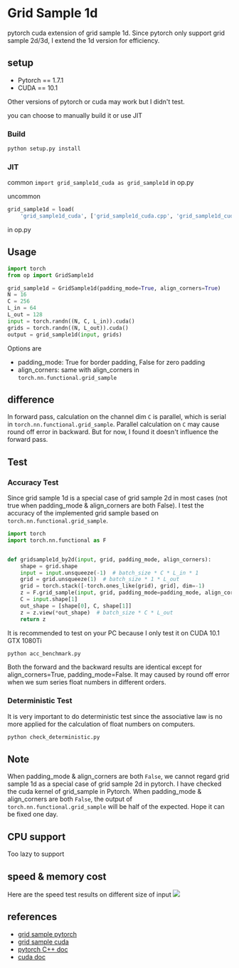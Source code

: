 # Grid Sample 1d

pytorch cuda extension of grid sample 1d. Since pytorch only support grid sample 2d/3d, I extend the 1d version for
efficiency.

## setup

* Pytorch == 1.7.1
* CUDA == 10.1

Other versions of pytorch or cuda may work but I didn't test.

you can choose to manually build it or use JIT
### Build

```bash
python setup.py install
```

### JIT

common `import grid_sample1d_cuda as grid_sample1d` in op.py

uncommon

```python
grid_sample1d = load(
    'grid_sample1d_cuda', ['grid_sample1d_cuda.cpp', 'grid_sample1d_cuda_kernel.cu'], verbose=True)
```

in op.py

## Usage

```python
import torch
from op import GridSample1d

grid_sample1d = GridSample1d(padding_mode=True, align_corners=True)
N = 16
C = 256
L_in = 64
L_out = 128
input = torch.randn((N, C, L_in)).cuda()
grids = torch.randn((N, L_out)).cuda()
output = grid_sample1d(input, grids)
```

Options are

* padding_mode: True for border padding, False for zero padding
* align_corners: same with align_corners in `torch.nn.functional.grid_sample`

## difference

In forward pass, calculation on the channel dim `C` is parallel, which is serial in `torch.nn.functional.grid_sample`.
Parallel calculation on `C` may cause round off error in backward. But for now, I found it doesn't influence the forward pass.

## Test

### Accuracy Test

Since grid sample 1d is a special case of grid sample 2d in most cases (not true when padding_mode & align_corners are
both False). I test the accuracy of the implemented grid sample based on `torch.nn.functional.grid_sample`.

```python
import torch
import torch.nn.functional as F


def gridsample1d_by2d(input, grid, padding_mode, align_corners):
    shape = grid.shape
    input = input.unsqueeze(-1)  # batch_size * C * L_in * 1
    grid = grid.unsqueeze(1)  # batch_size * 1 * L_out
    grid = torch.stack([-torch.ones_like(grid), grid], dim=-1)
    z = F.grid_sample(input, grid, padding_mode=padding_mode, align_corners=align_corners)
    C = input.shape[1]
    out_shape = [shape[0], C, shape[1]]
    z = z.view(*out_shape)  # batch_size * C * L_out
    return z
```

It is recommended to test on your PC because I only test it on CUDA 10.1 GTX 1080Ti

```bash
python acc_benchmark.py
```

Both the forward and the backward results are identical except for align_corners=True, padding_mode=False. It may caused
by round off error when we sum series float numbers in different orders.

### Deterministic Test

It is very important to do deterministic test since the associative law is no more applied for the calculation of float
numbers on computers.

```bash
python check_deterministic.py
```

## Note
When padding_mode & align_corners are both `False`, we cannot regard grid sample 1d as a special case of grid sample 2d in pytorch.
I have checked the cuda kernel of grid_sample in Pytorch. When padding_mode & align_corners are both `False`, 
the output of `torch.nn.functional.grid_sample` will be half of the expected. Hope it can be fixed one day.

## CPU support
Too lazy to support

## speed & memory cost
Here are the speed test results on different size of input
![](https://raw.githubusercontent.com/luo3300612/grid_sample1d/master/assets/test_res.png)

## references
* [grid sample pytorch](https://pytorch.org/docs/stable/generated/torch.nn.functional.grid_sample.html?highlight=grid_sample#torch.nn.functional.grid_sample)
* [grid sample cuda](https://github.com/pytorch/pytorch/blob/master/aten/src/ATen/native/cuda/GridSampler.cu)
* [pytorch C++ doc](https://pytorch.org/cppdocs/notes/tensor_creation.html)
* [cuda doc](https://docs.nvidia.com/cuda/)